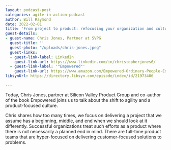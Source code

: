 ```yaml
---
layout: podcast-post
categories: agile-in-action-podcast
author: Bill Raymond
date: 2022-02-01
title: 'From project to product: refocusing your organization and culture'
guest-details:
- guest-name: Chris Jones, Partner at SVPG
  guest-title: ''
  guest-photo: "/uploads/chris-jones.jpeg"
  guest-links:
  - guest-link-label: LinkedIn
    guest-link-url: https://www.linkedin.com/in/christopherjones6/
  - guest-link-label: '"Empowered"'
    guest-link-url: https://www.amazon.com/Empowered-Ordinary-People-Extraordinary-Products/dp/B08MV6VRGY/ref=sr_1_1?crid=3BJ69V8WYJAEW&keywords=empowered+chris+jones&qid=1643678796&sprefix=empowered+chris+jone%2Caps%2C313&sr=8-1
libsynUrl: https://directory.libsyn.com/episode/index/id/21973406

---
```

Today, Chris Jones, partner at Silicon Valley Product Group and co-author of the book Empowered joins us to talk about the shift to agility and a product-focused culture.

Chris shares how too many times, we focus on delivering a project that we assume has a beginning, middle, and end when we should look at it differently. Successful organizations treat such efforts as a product where there is not necessarily a planned end in mind. There are full-time product teams that are hyper-focused on delivering customer-focused solutions to problems.